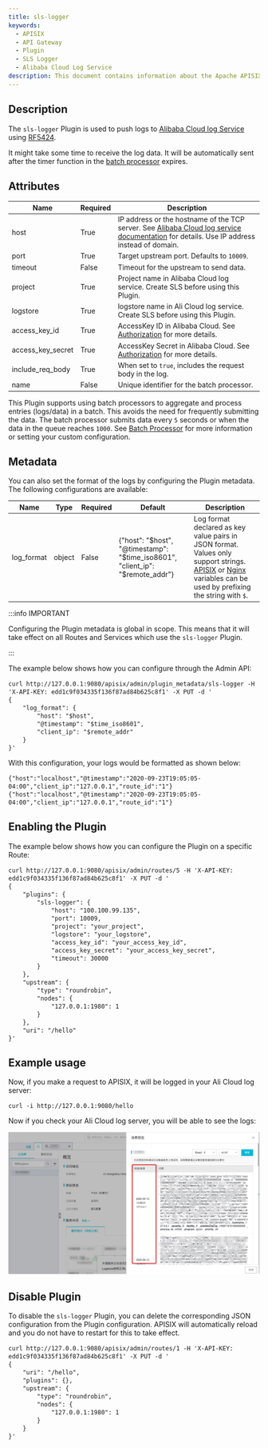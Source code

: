 ```yaml
---
title: sls-logger
keywords:
  - APISIX
  - API Gateway
  - Plugin
  - SLS Logger
  - Alibaba Cloud Log Service
description: This document contains information about the Apache APISIX sls-logger Plugin.
---
```

<!--
#
# Licensed to the Apache Software Foundation (ASF) under one or more
# contributor license agreements.  See the NOTICE file distributed with
# this work for additional information regarding copyright ownership.
# The ASF licenses this file to You under the Apache License, Version 2.0
# (the "License"); you may not use this file except in compliance with
# the License.  You may obtain a copy of the License at
#
#     http://www.apache.org/licenses/LICENSE-2.0
#
# Unless required by applicable law or agreed to in writing, software
# distributed under the License is distributed on an "AS IS" BASIS,
# WITHOUT WARRANTIES OR CONDITIONS OF ANY KIND, either express or implied.
# See the License for the specific language governing permissions and
# limitations under the License.
#
-->

## Description

The `sls-logger` Plugin is used to push logs to [Alibaba Cloud log Service](https://www.alibabacloud.com/help/en/log-service/latest/use-the-syslog-protocol-to-upload-logs) using [RF5424](https://tools.ietf.org/html/rfc5424).

It might take some time to receive the log data. It will be automatically sent after the timer function in the [batch processor](../batch-processor.md) expires.

## Attributes

| Name              | Required | Description                                                                                                                                                                                                                                     |
|-------------------|----------|-------------------------------------------------------------------------------------------------------------------------------------------------------------------------------------------------------------------------------------------------|
| host              | True     | IP address or the hostname of the TCP server. See [Alibaba Cloud log service documentation](https://www.alibabacloud.com/help/en/log-service/latest/endpoints) for details. Use IP address instead of domain. |
| port              | True     | Target upstream port. Defaults to `10009`.                                                                                                                                                                                                      |
| timeout           | False    | Timeout for the upstream to send data.                                                                                                                                                                                                          |
| project           | True     | Project name in Alibaba Cloud log service. Create SLS before using this Plugin.                                                                                                                                                                     |
| logstore          | True     | logstore name in Ali Cloud log service. Create SLS before using this Plugin.                                                                                                                                                                    |
| access_key_id     | True     | AccessKey ID in Alibaba Cloud. See [Authorization](https://www.alibabacloud.com/help/en/log-service/latest/create-a-ram-user-and-authorize-the-ram-user-to-access-log-service) for more details.                                                                     |
| access_key_secret | True     | AccessKey Secret in Alibaba Cloud. See [Authorization](https://www.alibabacloud.com/help/en/log-service/latest/create-a-ram-user-and-authorize-the-ram-user-to-access-log-service) for more details.                                                                 |
| include_req_body  | True     | When set to `true`, includes the request body in the log.                                                                                                                                                                                       |
| name              | False    | Unique identifier for the batch processor.                                                                                                                                                                                                      |

This Plugin supports using batch processors to aggregate and process entries (logs/data) in a batch. This avoids the need for frequently submitting the data. The batch processor submits data every `5` seconds or when the data in the queue reaches `1000`. See [Batch Processor](../batch-processor.md#configuration) for more information or setting your custom configuration.

## Metadata

You can also set the format of the logs by configuring the Plugin metadata. The following configurations are available:

| Name       | Type   | Required | Default                                                                       | Description                                                                                                                                                                                                                                             |
| ---------- | ------ | -------- | ----------------------------------------------------------------------------- | ------------------------------------------------------------------------------------------------------------------------------------------------------------------------------------------------------------------------------------------------------- |
| log_format | object | False    | {"host": "$host", "@timestamp": "$time_iso8601", "client_ip": "$remote_addr"} | Log format declared as key value pairs in JSON format. Values only support strings. [APISIX](../apisix-variable.md) or [Nginx](http://nginx.org/en/docs/varindex.html) variables can be used by prefixing the string with `$`. |

:::info IMPORTANT

Configuring the Plugin metadata is global in scope. This means that it will take effect on all Routes and Services which use the `sls-logger` Plugin.

:::

The example below shows how you can configure through the Admin API:

```shell
curl http://127.0.0.1:9080/apisix/admin/plugin_metadata/sls-logger -H 'X-API-KEY: edd1c9f034335f136f87ad84b625c8f1' -X PUT -d '
{
    "log_format": {
        "host": "$host",
        "@timestamp": "$time_iso8601",
        "client_ip": "$remote_addr"
    }
}'
```

With this configuration, your logs would be formatted as shown below:

```shell
{"host":"localhost","@timestamp":"2020-09-23T19:05:05-04:00","client_ip":"127.0.0.1","route_id":"1"}
{"host":"localhost","@timestamp":"2020-09-23T19:05:05-04:00","client_ip":"127.0.0.1","route_id":"1"}
```

## Enabling the Plugin

The example below shows how you can configure the Plugin on a specific Route:

```shell
curl http://127.0.0.1:9080/apisix/admin/routes/5 -H 'X-API-KEY: edd1c9f034335f136f87ad84b625c8f1' -X PUT -d '
{
    "plugins": {
        "sls-logger": {
            "host": "100.100.99.135",
            "port": 10009,
            "project": "your_project",
            "logstore": "your_logstore",
            "access_key_id": "your_access_key_id",
            "access_key_secret": "your_access_key_secret",
            "timeout": 30000
        }
    },
    "upstream": {
        "type": "roundrobin",
        "nodes": {
            "127.0.0.1:1980": 1
        }
    },
    "uri": "/hello"
}'
```

## Example usage

Now, if you make a request to APISIX, it will be logged in your Ali Cloud log server:

```shell
curl -i http://127.0.0.1:9080/hello
```

Now if you check your Ali Cloud log server, you will be able to see the logs:

![sls logger view](../../../assets/images/plugin/sls-logger-1.png "sls logger view")

## Disable Plugin

To disable the `sls-logger` Plugin, you can delete the corresponding JSON configuration from the Plugin configuration. APISIX will automatically reload and you do not have to restart for this to take effect.

```shell
curl http://127.0.0.1:9080/apisix/admin/routes/1 -H 'X-API-KEY: edd1c9f034335f136f87ad84b625c8f1' -X PUT -d '
{
    "uri": "/hello",
    "plugins": {},
    "upstream": {
        "type": "roundrobin",
        "nodes": {
            "127.0.0.1:1980": 1
        }
    }
}'
```
